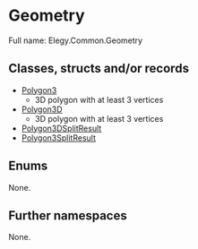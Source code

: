 ﻿
# Geometry

Full name: Elegy.Common.Geometry

## Classes, structs and/or records

* [Polygon3](Polygon3.md)
  * 3D polygon with at least 3 vertices 
* [Polygon3D](Polygon3D.md)
  * 3D polygon with at least 3 vertices 
* [Polygon3DSplitResult](Polygon3DSplitResult.md)
* [Polygon3SplitResult](Polygon3SplitResult.md)

## Enums

None.

## Further namespaces

None.

